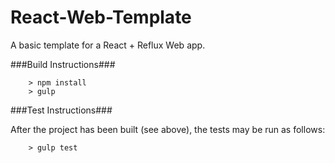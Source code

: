 React-Web-Template
====

A basic template for a React + Reflux Web app.

###Build Instructions###

```
	> npm install
	> gulp
```

###Test Instructions###

After the project has been built (see above), the tests may be run as follows:

```
	> gulp test
```
